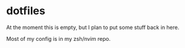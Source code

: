 # dotfiles
At the moment this is empty, but I plan to put some stuff back in here.

Most of my config is in my zsh/nvim repo.
